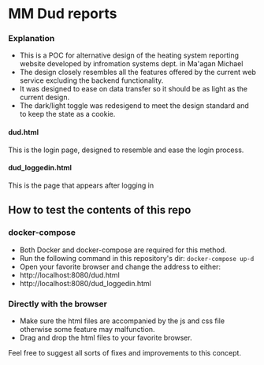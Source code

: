 # MM Dud reports

### Explanation

- This is a POC for alternative design of the heating system reporting website developed by infromation systems dept. in Ma'agan Michael
- The design closely resembles all the features offered by the current web service excluding the backend functionality.
- It was designed to ease on data transfer so it should be as light as the current design.
- The dark/light toggle was redesigend to meet the design standard and to keep the state as a cookie.

#### dud.html
This is the login page, designed to resemble and ease the login process.
#### dud_loggedin.html
This is the page that appears after logging in

## How to test the contents of this repo

### docker-compose
- Both Docker and docker-compose are required for this method.
- Run the following command in this repository's dir:
`docker-compose up-d`
- Open your favorite browser and change the address to either: 
 - http://localhost:8080/dud.html
 - http://localhost:8080/dud_loggedin.html

### Directly with the browser
- Make sure the html files are accompanied by the js and css file otherwise some feature may malfunction.
- Drag and drop the html files to your favorite browser.

Feel free to suggest all sorts of fixes and improvements to this concept.
